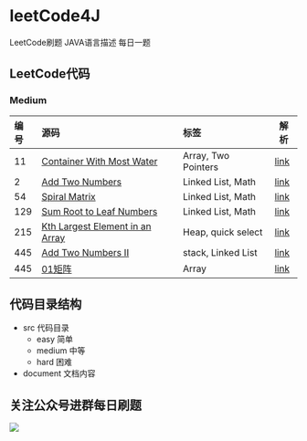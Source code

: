 # leetCode4J
LeetCode刷题 JAVA语言描述
每日一题
## LeetCode代码

### Medium

| 编号   |   源码                                | 标签                             |解析|
| :--- | :--------------------------------------- | :------------------------------- |------|
| 11    | [Container With Most Water](https://github.com/tinet-shenjg/leetCode4J/blob/master/src/main/java/com/alex/leetcode/demo/medium/MaxArea.java)|  Array, Two Pointers |[link](https://mp.weixin.qq.com/s?__biz=MzI1NjY3NDcxNw==&mid=2247483783&idx=1&sn=169d79502ff9a828d2bc48aab950b8a7&chksm=ea225f75dd55d6630a4ac4b0c91c04408e1257271d729842e39fdac81bce99903d73026bc595&token=746306072&lang=zh_CN#rd)|
| 2  | [Add Two Numbers](https://github.com/tinet-shenjg/leetCode4J/blob/master/src/main/java/com/alex/leetcode/demo/medium/AddTwoNumbers.java) | Linked List, Math |[link](https://mp.weixin.qq.com/s?__biz=MzI1NjY3NDcxNw==&mid=2247483770&idx=1&sn=1c6128a911d33df4e8b0fb40f2b8626c&chksm=ea225f88dd55d69e2f8b0d848974a31013f45dc162a1de68111b09a452fcb173cac451c94474&token=746306072&lang=zh_CN#rd)|
| 54  | [Spiral Matrix](https://github.com/tinet-shenjg/leetCode4J/blob/master/src/main/java/com/alex/leetcode/demo/medium/SpiralOrder.java) | Linked List, Math |[link](https://mp.weixin.qq.com/s?__biz=MzI1NjY3NDcxNw==&mid=2247483788&idx=1&sn=6957f1c4e53ae0f360b8fb8864339b70&chksm=ea225f7edd55d6680d590f83363ac5ebabcb2db0609e72970ed7fdba5963aea57d3b5100074c&token=231366566&lang=zh_CN#rd)|
| 129  | [Sum Root to Leaf Numbers](https://github.com/tinet-shenjg/leetCode4J/blob/master/src/main/java/com/alex/leetcode/demo/medium/SumNumbers.java) | Linked List, Math |[link](https://mp.weixin.qq.com/s?__biz=MzI1NjY3NDcxNw==&mid=2247483820&idx=1&sn=cc1625bf8d4acd751c8a3a2b388ce2a0&chksm=ea225f5edd55d64869b456f4fc031d51fd0beb415b4a39f648a55789b3052c46b593ba54ea1f&token=814682208&lang=zh_CN#rd)|
| 215  | [Kth Largest Element in an Array](https://github.com/tinet-shenjg/leetCode4J/blob/master/src/main/java/com/alex/leetcode/demo/medium/KNumber.java) | Heap, quick select |[link](https://mp.weixin.qq.com/s?__biz=MzI1NjY3NDcxNw==&tempkey=MTA1Nl9sYXEyaUc1dExZVjVxcThYc2lQRHpCblRZVTlzakJ0RXB6V2dUZVA4bHUyS3NwdzkwYnRGLVZfT1Rna3RwTjhhUDJUdFI0MmkzSGYxTi1LNF9fWW52bGx3XzlybnZrVFdWZzhwZ1BKbUFuVlZsb0Y0X0xNVFF3RkhqRmFnUnFUV2RuczFnUjJ0d3FQeGNvNWtDMDZqTG5abVRkZFRJLWJJNG5ycW53fn4%3D&chksm=6a225f425d55d6549b95fb9cf05910da8a4aa091cafe78edcac5490e67890615043db8e7998c#rd)|
| 445  | [Add Two Numbers II](https://github.com/tinet-shenjg/leetCode4J/blob/master/src/main/java/com/alex/leetcode/demo/medium/AddTwoNumbersPro.java) | stack, Linked List |[link](https://mp.weixin.qq.com/s?__biz=MzI1NjY3NDcxNw==&mid=2247483837&idx=1&sn=1cd85764b4e13329aafa88c185f18afc&chksm=ea225f4fdd55d659ef371df760f177f022ce085d5db49d46eaa6bc30e7a1fcb8ae029c4bf0d5&token=2012501740&lang=zh_CN#rd)|
| 445  | [01矩阵](https://github.com/tinet-shenjg/leetCode4J/blob/master/src/main/java/com/alex/leetcode/demo/medium/Matrixst.java) | Array |[link](https://mp.weixin.qq.com/s/p0KffCRQYPxyBGZwTbTOew)|

## 代码目录结构
- src 代码目录
    - easy 简单
    - medium 中等
    - hard 困难
- document 文档内容
## 关注公众号进群每日刷题
![](https://tva1.sinaimg.cn/large/00831rSTly1gdojqco0o3j30go0go18s.jpg)
